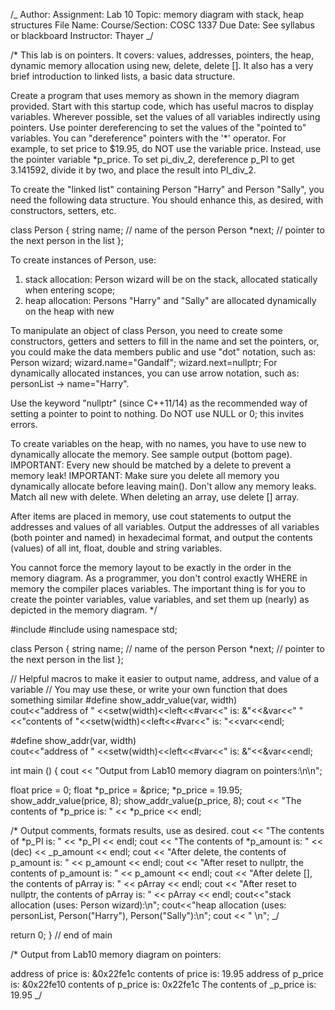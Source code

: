 /_
Author:
Assignment: Lab 10
Topic: memory diagram with stack, heap structures
File Name:
Course/Section: COSC 1337
Due Date: See syllabus or blackboard
Instructor: Thayer
_/

/\*
This lab is on pointers. It covers: values, addresses, pointers, the heap,
dynamic memory allocation using new, delete, delete [].
It also has a very brief introduction to linked lists, a basic data structure.

Create a program that uses memory as shown in the memory diagram provided.
Start with this startup code, which has useful macros to display variables.
Wherever possible, set the values of all variables indirectly using
pointers. Use pointer dereferencing to set the values of the "pointed to"
variables. You can "dereference" pointers with the '*' operator. For example,
to set price to \$19.95, do NOT use the variable price. Instead, use the pointer
variable *p_price. To set pi_div_2, dereference p_PI to get 3.141592, divide it
by two, and place the result into PI_div_2.

To create the "linked list" containing Person "Harry" and Person "Sally",
you need the following data structure. You should enhance this, as desired,
with constructors, setters, etc.

class Person {
string name; // name of the person
Person \*next; // pointer to the next person in the list
};

To create instances of Person, use:

1. stack allocation: Person wizard will be on the stack, allocated statically when entering scope;
2. heap allocation: Persons "Harry" and "Sally" are allocated dynamically on the heap with new

To manipulate an object of class Person, you need to create some constructors,
getters and setters to fill in the name and set the pointers, or, you could make
the data members public and use "dot" notation, such as: Person wizard;
wizard.name="Gandalf"; wizard.next=nullptr;
For dynamically allocated instances, you can use arrow notation,
such as: personList -> name="Harry".

Use the keyword "nullptr" (since C++11/14) as the recommended way of setting
a pointer to point to nothing. Do NOT use NULL or 0; this invites errors.

To create variables on the heap, with no names, you have to use new to dynamically
allocate the memory. See sample output (bottom page). IMPORTANT: Every new should
be matched by a delete to prevent a memory leak! IMPORTANT: Make sure you delete
all memory you dynamically allocate before leaving main(). Don't allow any memory
leaks. Match all new with delete. When deleting an array, use delete [] array.

After items are placed in memory, use cout statements to output the addresses
and values of all variables. Output the addresses of all variables
(both pointer and named) in hexadecimal format, and output the contents (values)
of all int, float, double and string variables.

You cannot force the memory layout to be exactly in the order in the memory diagram.
As a programmer, you don't control exactly WHERE in memory the compiler places
variables. The important thing is for you to create the pointer variables,
value variables, and set them up (nearly) as depicted in the memory diagram.
\*/

#include <iostream>
#include <iomanip>
using namespace std;

class Person {
string name; // name of the person
Person \*next; // pointer to the next person in the list
};

// Helpful macros to make it easier to output name, address, and value of a variable
// You may use these, or write your own function that does something similar
#define show_addr_value(var, width) \
 cout<<"address of " <<setw(width)<<left<<#var<<" is: &"<<&var<<" " \
 <<"contents of "<<setw(width)<<left<<#var<<" is: "<<var<<endl;

#define show_addr(var, width) \
 cout<<"address of " <<setw(width)<<left<<#var<<" is: &"<<&var<<endl;

int main () {
cout << "Output from Lab10 memory diagram on pointers:\n\n";

float price = 0;
float *p_price = &price;
*p_price = 19.95;
show_addr_value(price, 8);
show_addr_value(p_price, 8);
cout << "The contents of *p_price is: " << *p_price << endl;

/* Output comments, formats results, use as desired.
cout << "The contents of *p_PI is: " << *p_PI << endl;
cout << "The contents of *p_amount is: " << (dec) << _p_amount << endl;
cout << "After delete, the contents of p_amount is: " << p_amount << endl;
cout << "After reset to nullptr, the contents of p_amount is: " << p_amount << endl;
cout << "After delete [], the contents of pArray is: " << pArray << endl;
cout << "After reset to nullptr, the contents of pArray is: " << pArray << endl;
cout<<"stack allocation (uses: Person wizard):\n";
cout<<"heap allocation (uses: personList, Person(\"Harry\"), Person(\"Sally\"):\n";
cout << " <follow link to next Person on personList>\n";
_/

return 0;
} // end of main

/\*
Output from Lab10 memory diagram on pointers:

address of price is: &0x22fe1c contents of price is: 19.95
address of p_price is: &0x22fe10 contents of p_price is: 0x22fe1c
The contents of _p_price is: 19.95
_/
